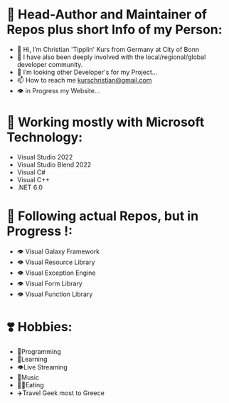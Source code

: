 # 🧑 Head-Author and Maintainer of Repos plus short Info of my Person:
- 👋 Hi, I’m Christian 'Tipplin' Kurs from Germany at City of Bonn
- 👀 I have also been deeply involved with the local/regional/global developer community.
- 💞️ I’m looking other Developer's for my Project...
- 📫 How to reach me kurschristian@gmail.com
- 👁️ in Progress my Website...

# 🧑 Working mostly with Microsoft Technology:
- Visual Studio 2022
- Visual Studio Blend 2022
- Visual C#
- Visual C++
- .NET 6.0
# 🧑 Following actual Repos, but in Progress !:
- 👁️ Visual Galaxy Framework
- 👁️ Visual Resource Library
- 👁️ Visual Exception Engine
- 👁️ Visual Form Library
- 👁️ Visual Function Library
# ❣️ Hobbies: 
- 🧑Programming
- 🧓Learning 
- 👁️Live Streaming
- 📯Music
- 🍔🌭Eating 
- ✈️Travel Geek most to Greece
<!---
Tipplin/Tipplin is a ✨ special ✨ repository because its `README.md` (this file) appears on your GitHub profile.
You can click the Preview link to take a look at your changes.
--->
